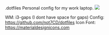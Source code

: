 .dotfiles 
Personal config for my work laptop.
![](http://i.imgur.com/kOJJoOW.png)


WM: i3-gaps (I dont have space for gaps)
Config: https://github.com/not7CD/dotfiles
Icon Font: https://materialdesignicons.com
